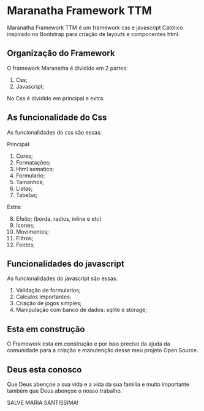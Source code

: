 # Maranatha Framework TTM

Maranatha Framework TTM é um framework css e javascript Católico inspirado no Bootstrap para criação de layouts e componentes html.

## Organização do Framework

O framework Maranatha é dividido em 2 partes:

1. Css;
2. Javascript;

No Css é dividido em principal e extra.

## As funcionalidade do Css

As funcionalidades do css são essas:

Principal:

1. Cores;
2. Formatações;
3. Html sematico;
4. Formulario;
5. Tamanhos;
6. Listas;
7. Tabelas;

Extra:

8. Efeito; (borda, radius, inline e etc)
9. Icones;
10. Movimentos;
11. Filtros;
12. Fontes;



## Funcionalidades do javascript

As funcionalidades do javascript são essas:

1. Validação de formularios;
2. Calculos importantes;
3. Criação de jogos simples;
4. Manipulação com banco de dados: sqlite e storage;


## Esta em construção

O Framework esta em construção e por isso preciso da ajuda da comunidade para a criação e manutenção desse meu projeto Open Source.

## Deus esta conosco

Que Deus abençoe a sua vida e a vida da sua familia e muito importante também que Deus abençoe o nosso trabalho.

SALVE MARIA SANTISSIMA!
